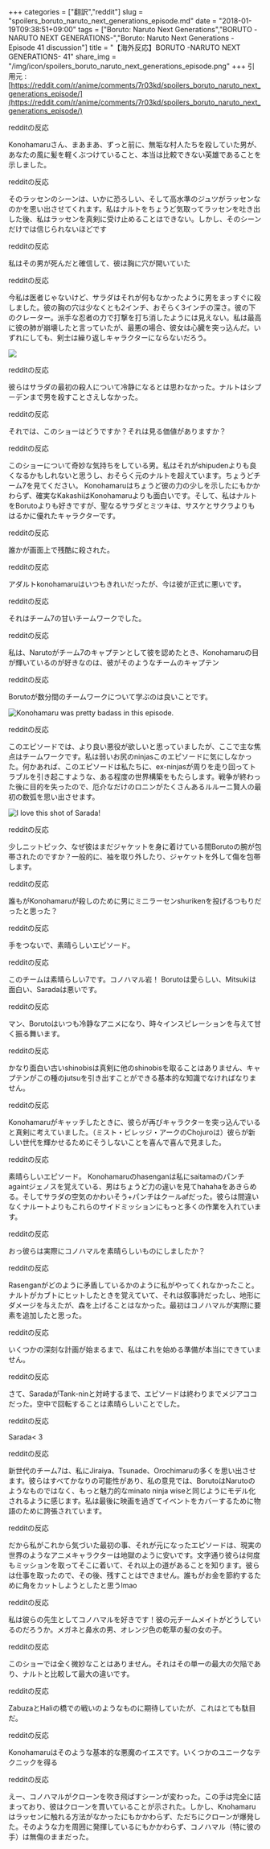 +++
categories = ["翻訳","reddit"]
slug = "spoilers_boruto_naruto_next_generations_episode.md"
date = "2018-01-19T09:38:51+09:00"
tags = ["Boruto: Naruto Next Generations","BORUTO -NARUTO NEXT GENERATIONS-","Boruto: Naruto Next Generations - Episode 41 discussion"]
title = "【海外反応】BORUTO -NARUTO NEXT GENERATIONS- 41"
share_img = "/img/icon/spoilers_boruto_naruto_next_generations_episode.png"
+++
引用元 : [https://reddit.com/r/anime/comments/7r03kd/spoilers_boruto_naruto_next_generations_episode/](https://reddit.com/r/anime/comments/7r03kd/spoilers_boruto_naruto_next_generations_episode/)

<p><span class="reddit-comment">redditの反応</span></p>Konohamaruさん、まあまあ、ずっと前に、無垢な村人たちを殺していた男が、あなたの風に髪を軽くぶつけていること、本当は比較できない英雄であることを示しました。

<p><span class="reddit-comment">redditの反応</span></p>そのラッセンのシーンは、いかに恐ろしい、そして高水準のジュツがラッセンなのかを思い出させてくれます。私はナルトをちょうど気取ってラッセンを吐き出した後、私はラッセンを真剣に受け止めることはできない。しかし、そのシーンだけでは信じられないほどです

<p><span class="reddit-comment">redditの反応</span></p>私はその男が死んだと確信して、彼は胸に穴が開いていた

<p><span class="reddit-comment">redditの反応</span></p>今私は医者じゃないけど、サラダはそれが何もなかったように男をまっすぐに殺しました。彼の胸の穴は少なくとも2インチ、おそらく3インチの深さ。彼の下のクレーター。派手な忍者の力で打撃を打ち消したようには見えない。私は最高に彼の肺が崩壊したと言っていたが、最悪の場合、彼女は心臓を突っ込んだ。いずれにしても、剣士は繰り返しキャラクターにならないだろう。

![](https://pbs.twimg.com/media/DTvT_L7W0AEpYCI.jpg)


<p><span class="reddit-comment">redditの反応</span></p>彼らはサラダの最初の殺人について冷静になるとは思わなかった。ナルトはシプーデンまで男を殺すことさえしなかった。

<p><span class="reddit-comment">redditの反応</span></p>それでは、このショーはどうですか？それは見る価値がありますか？

<p><span class="reddit-comment">redditの反応</span></p>このショーについて奇妙な気持ちをしている男。私はそれがshipudenよりも良くなるかもしれないと思うし、おそらく元のナルトを超えています。ちょうどチーム7を見てください。 Konohamaruはちょうど彼の力の少しを示したにもかかわらず、確実なKakashiはKonohamaruよりも面白いです。そして、私はナルトをBorutoよりも好きですが、聖なるサラダとミツキは、サスケとサクラよりもはるかに優れたキャラクターです。

<p><span class="reddit-comment">redditの反応</span></p>誰かが画面上で残酷に殺された。

<p><span class="reddit-comment">redditの反応</span></p>アダルトkonohamaruはいつもきれいだったが、今は彼が正式に悪いです。

<p><span class="reddit-comment">redditの反応</span></p>それはチーム7の甘いチームワークでした。

<p><span class="reddit-comment">redditの反応</span></p>私は、Narutoがチーム7のキャプテンとして彼を認めたとき、Konohamaruの目が輝いているのが好きなのは、彼がそのようなチームのキャプテン

<p><span class="reddit-comment">redditの反応</span></p>Borutoが数分間のチームワークについて学ぶのは良いことです。

![Konohamaru was pretty badass in this episode.](https://i.imgur.com/gzgTuqo.jpg)

<p><span class="reddit-comment">redditの反応</span></p>このエピソードでは、より良い悪役が欲しいと思っていましたが、ここで主な焦点はチームワークです。私は弱いお尻のninjasこのエピソードに気にしなかった。何かあれば、このエピソードは私たちに、ex-ninjasが周りを走り回ってトラブルを引き起こすような、ある程度の世界構築をもたらします。戦争が終わった後に目的を失ったので、厄介なだけのロニンがたくさんあるルルーニ賢人の最初の数弧を思い出させます。

![I love this shot of Sarada!](https://i.imgur.com/FbWYbCU.png)


<p><span class="reddit-comment">redditの反応</span></p>少しニットピック、なぜ彼はまだジャケットを身に着けている間Borutoの腕が包帯されたのですか？一般的に、袖を取り外したり、ジャケットを外して傷を包帯します。

<p><span class="reddit-comment">redditの反応</span></p>誰もがKonohamaruが殺しのために男にミニラーセンshurikenを投げるつもりだったと思った？

<p><span class="reddit-comment">redditの反応</span></p>手をつないで、素晴らしいエピソード。

<p><span class="reddit-comment">redditの反応</span></p>このチームは素晴らしい7です。コノハマル岩！ Borutoは愛らしい、Mitsukiは面白い、Saradaは悪いです。

<p><span class="reddit-comment">redditの反応</span></p>マン、Borutoはいつも冷静なアニメになり、時々インスピレーションを与えて甘く振る舞います。

<p><span class="reddit-comment">redditの反応</span></p>かなり面白い古いshinobisは真剣に他のshinobisを取ることはありません、キャプテンがこの種のjutsuを引き出すことができる基本的な知識でなければなりません。

<p><span class="reddit-comment">redditの反応</span></p>Konohamaruがキャッチしたときに、彼らが再びキャラクターを突っ込んでいると真剣に考えていました。（ミスト・ビレッジ・アークのChojuroは）彼らが新しい世代を輝かせるためにそうしないことを喜んで喜んで見ました。

<p><span class="reddit-comment">redditの反応</span></p>素晴らしいエピソード。 Konohamaruのhasenganは私にsaitamaのパンチagaintジェノスを覚えている、男はちょうど力の違いを見てhahahaをあきらめる。そしてサラダの空気のかわいそう+パンチはクールafだった。彼らは間違いなくナルートよりもこれらのサイドミッションにもっと多くの作業を入れています。

<p><span class="reddit-comment">redditの反応</span></p>おっ彼らは実際にコノハマルを素晴らしいものにしましたか？

<p><span class="reddit-comment">redditの反応</span></p>Rasenganがどのように矛盾しているかのように私がやってくれなかったこと。ナルトがカブトにヒットしたときを覚えていて、それは叙事詩だったし、地形にダメージを与えたが、森を上げることはなかった。最初はコノハマルが実際に要素を追加したと思った。

<p><span class="reddit-comment">redditの反応</span></p>いくつかの深刻な計画が始まるまで、私はこれを始める準備が本当にできていません。

<p><span class="reddit-comment">redditの反応</span></p>さて、SaradaがTank-ninと対峙するまで、エピソードは終わりまでメジアココだった。空中で回転することは素晴らしいことでした。

<p><span class="reddit-comment">redditの反応</span></p>Sarada&lt; 3

<p><span class="reddit-comment">redditの反応</span></p>新世代のチーム7は、私にJiraiya、Tsunade、Orochimaruの多くを思い出させます。彼らはすべてかなりの可能性があり、私の意見では、BorutoはNarutoのようなものではなく、もっと魅力的なminato ninja wiseと同じようにモデル化されるように感じます。私は最後に映画を過ぎてイベントをカバーするために物語のために誇張されています。

<p><span class="reddit-comment">redditの反応</span></p>だから私がこれから気づいた最初の事、それが元になったエピソードは、現実の世界のようなアニメキャラクターは地獄のように安いです。文字通り彼らは何度もミッションを取ってそこに着いて、それ以上の道があることを知ります。彼らは仕事を取ったので、その後、残すことはできません。誰もがお金を節約するために角をカットしようとしたと思うlmao

<p><span class="reddit-comment">redditの反応</span></p>私は彼らの先生としてコノハマルを好きです！彼の元チームメイトがどうしているのだろうか。メガネと鼻水の男、オレンジ色の乾草の髪の女の子。

<p><span class="reddit-comment">redditの反応</span></p>このショーでは全く微妙なことはありません。それはその単一の最大の欠陥であり、ナルトと比較して最大の違いです。

<p><span class="reddit-comment">redditの反応</span></p>ZabuzaとHaliの橋での戦いのようなものに期待していたが、これはとても駄目だ。

<p><span class="reddit-comment">redditの反応</span></p>Konohamaruはそのような基本的な悪魔のイエスです。いくつかのユニークなテクニックを得る

<p><span class="reddit-comment">redditの反応</span></p>えー、コノハマルがクローンを吹き飛ばすシーンが変わった。この手は完全に詰まっており、彼はクローンを貫いていることが示された。しかし、Knohamaruはラッセンに触れる方法がなかったにもかかわらず、ただちにクローンが爆発した。そのような力を周囲に発揮しているにもかかわらず、コノハマル（特に彼の手）は無傷のままだった。
